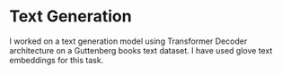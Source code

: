 # Text Generation

I worked on a text generation model using Transformer Decoder architecture on a Guttenberg books text dataset. I have used glove text embeddings for this task.  

